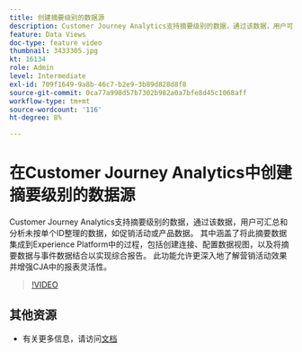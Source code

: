 ```yaml
---
title: 创建摘要级别的数据源
description: Customer Journey Analytics支持摘要级别的数据，通过该数据，用户可汇总和分析未按单个ID整理的数据，如促销活动或产品数据。
feature: Data Views
doc-type: feature video
thumbnail: 3433305.jpg
kt: 16134
role: Admin
level: Intermediate
exl-id: 709f1649-9a8b-46c7-b2e9-3b89d828d8f8
source-git-commit: 0ca77a998d57b7302b982a0a7bfe8d45c1068aff
workflow-type: tm+mt
source-wordcount: '116'
ht-degree: 8%

---
```


# 在Customer Journey Analytics中创建摘要级别的数据源

Customer Journey Analytics支持摘要级别的数据，通过该数据，用户可汇总和分析未按单个ID整理的数据，如促销活动或产品数据。 其中涵盖了将此摘要数据集成到Experience Platform中的过程，包括创建连接、配置数据视图，以及将摘要数据与事件数据结合以实现综合报告。 此功能允许更深入地了解营销活动效果并增强CJA中的报表灵活性。

>[!VIDEO](https://video.tv.adobe.com/v/3449419/?quality=12&learn=on&captions=chi_hans)

## 其他资源

* 有关更多信息，请访问[文档](https://experienceleague.adobe.com/zh-hans/docs/analytics-platform/using/cja-dataviews/summary-data)
